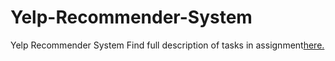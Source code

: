 # Yelp-Recommender-System
Yelp Recommender System
Find full description of tasks in assignment<a href="https://github.com/parul6695/Yelp-Recommender-System/blob/master/Assignement%203.pdf">here.</a><br>
